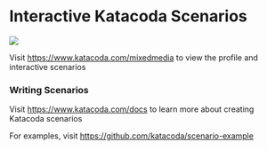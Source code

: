 # Interactive Katacoda Scenarios

[![](http://shields.katacoda.com/katacoda/mixedmedia/count.svg)](https://www.katacoda.com/mixedmedia "Get your profile on Katacoda.com")

Visit https://www.katacoda.com/mixedmedia to view the profile and interactive scenarios

### Writing Scenarios
Visit https://www.katacoda.com/docs to learn more about creating Katacoda scenarios

For examples, visit https://github.com/katacoda/scenario-example
